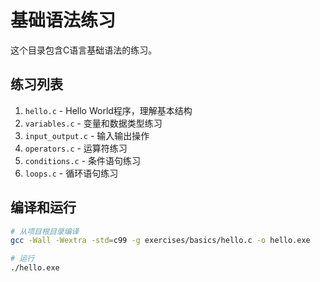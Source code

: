 # 基础语法练习

这个目录包含C语言基础语法的练习。

## 练习列表

1. `hello.c` - Hello World程序，理解基本结构
2. `variables.c` - 变量和数据类型练习
3. `input_output.c` - 输入输出操作
4. `operators.c` - 运算符练习
5. `conditions.c` - 条件语句练习
6. `loops.c` - 循环语句练习

## 编译和运行

```bash
# 从项目根目录编译
gcc -Wall -Wextra -std=c99 -g exercises/basics/hello.c -o hello.exe

# 运行
./hello.exe
```
